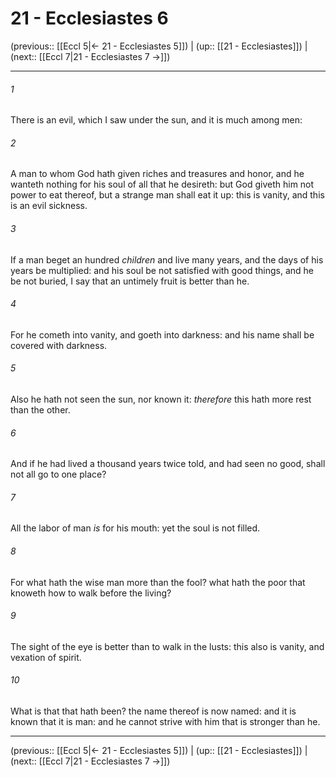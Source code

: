 # 21 - Ecclesiastes 6

(previous:: [[Eccl 5|← 21 - Ecclesiastes 5]]) | (up:: [[21 - Ecclesiastes]]) | (next:: [[Eccl 7|21 - Ecclesiastes 7 →]])

***


###### 1 
There is an evil, which I saw under the sun, and it is much among men: 

###### 2 
A man to whom God hath given riches and treasures and honor, and he wanteth nothing for his soul of all that he desireth: but God giveth him not power to eat thereof, but a strange man shall eat it up: this is vanity, and this is an evil sickness. 

###### 3 
If a man beget an hundred _children_ and live many years, and the days of his years be multiplied: and his soul be not satisfied with good things, and he be not buried, I say that an untimely fruit is better than he. 

###### 4 
For he cometh into vanity, and goeth into darkness: and his name shall be covered with darkness. 

###### 5 
Also he hath not seen the sun, nor known it: _therefore_ this hath more rest than the other. 

###### 6 
And if he had lived a thousand years twice told, and had seen no good, shall not all go to one place? 

###### 7 
All the labor of man _is_ for his mouth: yet the soul is not filled. 

###### 8 
For what hath the wise man more than the fool? what hath the poor that knoweth how to walk before the living? 

###### 9 
The sight of the eye is better than to walk in the lusts: this also is vanity, and vexation of spirit. 

###### 10 
What is that that hath been? the name thereof is now named: and it is known that it is man: and he cannot strive with him that is stronger than he.

***

(previous:: [[Eccl 5|← 21 - Ecclesiastes 5]]) | (up:: [[21 - Ecclesiastes]]) | (next:: [[Eccl 7|21 - Ecclesiastes 7 →]])

